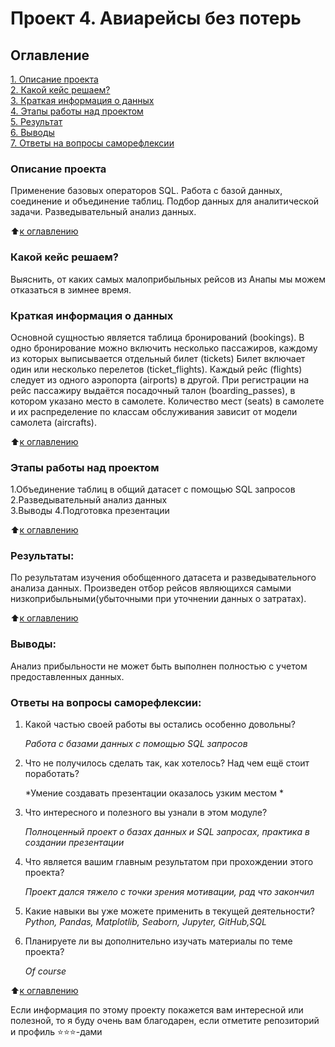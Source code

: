 # Проект 4. Авиарейсы без потерь

## Оглавление  
[1. Описание проекта](README.md#Описание-проекта)    
[2. Какой кейс решаем?](README.md#Какой-кейс-решаем)  
[3. Краткая информация о данных](README.md#Краткая-информация-о-данных)  
[4. Этапы работы над проектом](README.md#Этапы-работы-над-проектом)  
[5. Результат](README.md#Результаты)    
[6. Выводы](README.md#Выводы)  
[7. Ответы на вопросы саморефлексии](README.md#Ответы-на-вопросы-саморефлексии)

### Описание проекта    
Применение базовых операторов SQL.
Работа с базой данных, соединение и объединение таблиц.
Подбор данных для аналитической задачи.
Разведывательный анализ данных.

:arrow_up:[к оглавлению](README.md#Оглавление)


### Какой кейс решаем? 
Выяснить, от каких самых малоприбыльных рейсов из Анапы мы можем отказаться в зимнее время. 


### Краткая информация о данных
Основной сущностью является таблица бронирований (bookings).
В одно бронирование можно включить несколько пассажиров, каждому из которых выписывается отдельный билет (tickets)
Билет включает один или несколько перелетов (ticket_flights). 
Каждый рейс (flights) следует из одного аэропорта (airports) в другой. 
При регистрации на рейс пассажиру выдаётся посадочный талон (boarding_passes), в котором указано место в самолете. 
Количество мест (seats) в самолете и их распределение по классам обслуживания зависит от модели самолета (aircrafts).
  
:arrow_up:[к оглавлению](README.md#Оглавление)


### Этапы работы над проектом  
1.Объединение таблиц в общий датасет с помощью SQL запросов
2.Разведывательный анализ данных  
3.Выводы
4.Подготовка презентации


:arrow_up:[к оглавлению](README.md#Оглавление)


### Результаты:  
По результатам изучения обобщенного датасета и разведывательного анализа данных. Произведен отбор рейсов являющихся самыми низкоприбыльными(убыточными при уточнении данных о затратах).

:arrow_up:[к оглавлению](README.md#Оглавление)


### Выводы:  
Анализ прибыльности не может быть выполнен полностью с учетом предоставленных данных.

### Ответы на вопросы саморефлексии: 


1. Какой частью своей работы вы остались особенно довольны?

    *Работа с базами данных с помощью SQL запросов*

2. Что не получилось сделать так, как хотелось? Над чем ещё стоит поработать?

    *Умение создавать презентации оказалось узким местом *


3. Что интересного и полезного вы узнали в этом модуле?

     *Полноценный проект о базах данных и SQL запросах, практика в создании презентации*

4. Что является вашим главным результатом при прохождении этого проекта?

    *Проект дался тяжело с точки зрения мотивации, рад что закончил*


6. Какие навыки вы уже можете применить в текущей деятельности?
    *Python, Pandas, Matplotlib, Seaborn, Jupyter, GitHub,SQL*

7. Планируете ли вы дополнительно изучать материалы по теме проекта?

    *Of course*

:arrow_up:[к оглавлению](README.md#Оглавление)


Если информация по этому проекту покажется вам интересной или полезной, то я буду очень вам благодарен, если отметите репозиторий и профиль ⭐️⭐️⭐️-дами
